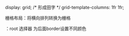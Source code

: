 display: grid;
	/* 形成田字 */
	grid-template-columns: 1fr 1fr;  
  
  栅格布局：将横向排列转换为栅格
  
  ：root  选择器
      为后面border设置不同颜色
